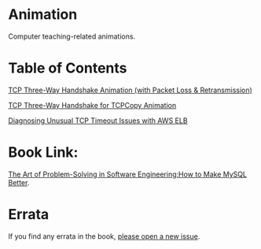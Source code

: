 # Animation

Computer teaching-related animations.

# Table of Contents

[TCP Three-Way Handshake Animation (with Packet Loss & Retransmission)](handshake.html)

[TCP Three-Way Handshake for TCPCopy Animation](tcpcopy_handshake.html)

[Diagnosing Unusual TCP Timeout Issues with AWS ELB](elb_timeout.html)

# Book Link:

[The Art of Problem-Solving in Software Engineering:How to Make MySQL Better](https://github.com/enhancedformysql/The-Art-of-Problem-Solving-in-Software-Engineering_How-to-Make-MySQL-Better).

# Errata

If you find any errata in the book, [please open a new issue](https://github.com/enhancedformysql/animation/issues).
